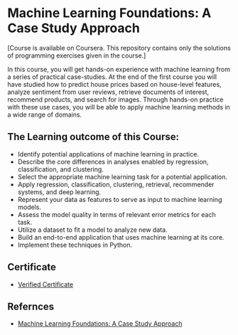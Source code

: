 # Machine Learning Foundations: A Case Study Approach

[Course is available on Coursera. This repository contains only the solutions of programming exercises given in the course.]

In this course, you will get hands-on experience with machine learning from a series of practical case-studies. At the end of the first course you will have studied how to predict house prices based on house-level features, analyze sentiment from user reviews, retrieve documents of interest, recommend products, and search for images. Through hands-on practice with these use cases, you will be able to apply machine learning methods in a wide range of domains.

## The Learning outcome of this Course:
- Identify potential applications of machine learning in practice. 
- Describe the core differences in analyses enabled by regression, classification, and clustering.
- Select the appropriate machine learning task for a potential application. 
- Apply regression, classification, clustering, retrieval, recommender systems, and deep learning.
- Represent your data as features to serve as input to machine learning models.
- Assess the model quality in terms of relevant error metrics for each task.
- Utilize a dataset to fit a model to analyze new data.
- Build an end-to-end application that uses machine learning at its core. 
- Implement these techniques in Python.

## Certificate
- [Verified Certificate](https://www.coursera.org/account/accomplishments/certificate/HSP8NAM34ARN)

## Refernces
- [Machine Learning Foundations: A Case Study Approach](https://www.coursera.org/learn/ml-foundations/)
